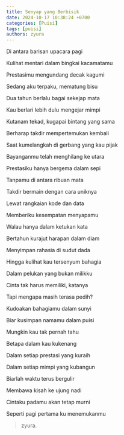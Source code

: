 ```yaml
---
title: Senyap yang Berbisik
date: 2024-10-17 10:38:24 +0700
categories: [Puisi]
tags: [puisi]
authors: zyura
---
```


Di antara barisan upacara pagi 

Kulihat mentari dalam bingkai kacamatamu

Prestasimu mengundang decak kagumi

Sedang aku terpaku, mematung bisu
>
Dua tahun berlalu bagai sekejap mata

Kau berlari lebih dulu mengejar mimpi

Kutanam tekad, kugapai bintang yang sama

Berharap takdir mempertemukan kembali
>
Saat kumelangkah di gerbang yang kau pijak

Bayanganmu telah menghilang ke utara

Prestasiku hanya bergema dalam sepi

Tanpamu di antara ribuan mata
>
Takdir bermain dengan cara uniknya

Lewat rangkaian kode dan data

Memberiku kesempatan menyapamu

Walau hanya dalam ketukan kata
>
Bertahun kurajut harapan dalam diam

Menyimpan rahasia di sudut dada

Hingga kulihat kau tersenyum bahagia

Dalam pelukan yang bukan milikku
>
Cinta tak harus memiliki, katanya

Tapi mengapa masih terasa pedih?

Kudoakan bahagiamu dalam sunyi

Biar kusimpan namamu dalam puisi
>
Mungkin kau tak pernah tahu

Betapa dalam kau kukenang

Dalam setiap prestasi yang kuraih

Dalam setiap mimpi yang kubangun
>
Biarlah waktu terus bergulir

Membawa kisah ke ujung nadi

Cintaku padamu akan tetap murni

Seperti pagi pertama ku menemukanmu

>zyura.
